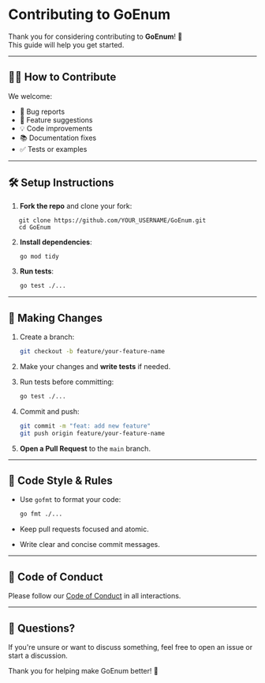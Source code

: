 # Contributing to GoEnum

Thank you for considering contributing to **GoEnum**! 🎉  
This guide will help you get started.

---

## 🧑‍💻 How to Contribute

We welcome:

- 🐛 Bug reports
- 🌟 Feature suggestions
- 💡 Code improvements
- 📚 Documentation fixes
- ✅ Tests or examples

---

## 🛠️ Setup Instructions

1. **Fork the repo** and clone your fork:
```
   git clone https://github.com/YOUR_USERNAME/GoEnum.git
   cd GoEnum
```

2. **Install dependencies**:

   ```bash
   go mod tidy
   ```

3. **Run tests**:

   ```bash
   go test ./...
   ```

---

## 🔁 Making Changes

1. Create a branch:

   ```bash
   git checkout -b feature/your-feature-name
   ```

2. Make your changes and **write tests** if needed.

3. Run tests before committing:

   ```bash
   go test ./...
   ```

4. Commit and push:

   ```bash
   git commit -m "feat: add new feature"
   git push origin feature/your-feature-name
   ```

5. **Open a Pull Request** to the `main` branch.

---

## 🧹 Code Style & Rules

* Use `gofmt` to format your code:

  ```bash
  go fmt ./...
  ```

* Keep pull requests focused and atomic.

* Write clear and concise commit messages.

---

## 🤝 Code of Conduct

Please follow our [Code of Conduct](./CODE_OF_CONDUCT.md) in all interactions.

---

## 🙋 Questions?

If you're unsure or want to discuss something, feel free to open an issue or start a discussion.

Thank you for helping make GoEnum better! 💚
